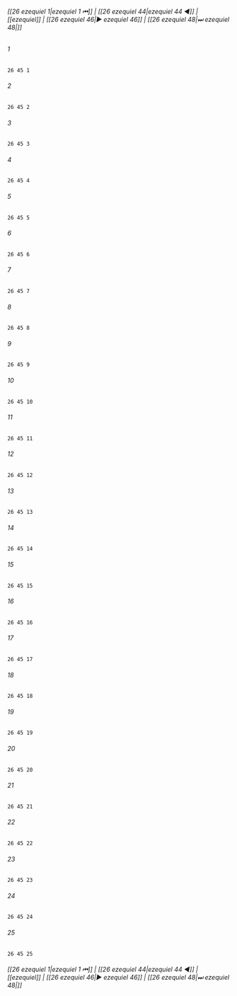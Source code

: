 
###### [[26 ezequiel 1|ezequiel 1 ⏮]] | [[26 ezequiel 44|ezequiel 44 ◀]] | [[ezequiel]] | [[26 ezequiel 46|▶ ezequiel 46]] | [[26 ezequiel 48|⏭ ezequiel 48|]]

###### 1
``` verse
26 45 1 
```
###### 2
``` verse
26 45 2 
```
###### 3
``` verse
26 45 3 
```
###### 4
``` verse
26 45 4 
```
###### 5
``` verse
26 45 5 
```
###### 6
``` verse
26 45 6 
```
###### 7
``` verse
26 45 7 
```
###### 8
``` verse
26 45 8 
```
###### 9
``` verse
26 45 9 
```
###### 10
``` verse
26 45 10 
```
###### 11
``` verse
26 45 11 
```
###### 12
``` verse
26 45 12 
```
###### 13
``` verse
26 45 13 
```
###### 14
``` verse
26 45 14 
```
###### 15
``` verse
26 45 15 
```
###### 16
``` verse
26 45 16 
```
###### 17
``` verse
26 45 17 
```
###### 18
``` verse
26 45 18 
```
###### 19
``` verse
26 45 19 
```
###### 20
``` verse
26 45 20 
```
###### 21
``` verse
26 45 21 
```
###### 22
``` verse
26 45 22 
```
###### 23
``` verse
26 45 23 
```
###### 24
``` verse
26 45 24 
```
###### 25
``` verse
26 45 25 
```

###### [[26 ezequiel 1|ezequiel 1 ⏮]] | [[26 ezequiel 44|ezequiel 44 ◀]] | [[ezequiel]] | [[26 ezequiel 46|▶ ezequiel 46]] | [[26 ezequiel 48|⏭ ezequiel 48|]]

